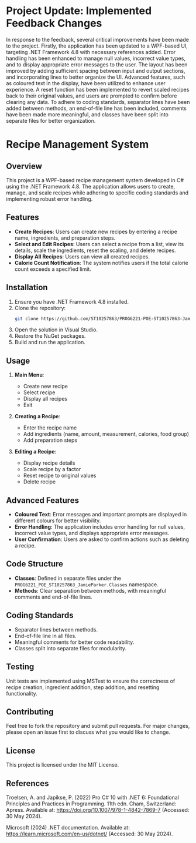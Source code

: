 # Project Update: Implemented Feedback Changes

In response to the feedback, several critical improvements have been made to the project. Firstly, the application has been updated to a WPF-based UI, targeting .NET Framework 4.8 with necessary references added. Error handling has been enhanced to manage null values, incorrect value types, and to display appropriate error messages to the user. The layout has been improved by adding sufficient spacing between input and output sections, and incorporating lines to better organize the UI. Advanced features, such as coloured text in the display, have been utilized to enhance user experience. A reset function has been implemented to revert scaled recipes back to their original values, and users are prompted to confirm before clearing any data. To adhere to coding standards, separator lines have been added between methods, an end-of-file line has been included, comments have been made more meaningful, and classes have been split into separate files for better organization.

# Recipe Management System

## Overview
This project is a WPF-based recipe management system developed in C# using the .NET Framework 4.8. The application allows users to create, manage, and scale recipes while adhering to specific coding standards and implementing robust error handling.

## Features
- **Create Recipes**: Users can create new recipes by entering a recipe name, ingredients, and preparation steps.
- **Select and Edit Recipes**: Users can select a recipe from a list, view its details, scale the ingredients, reset the scaling, and delete recipes.
- **Display All Recipes**: Users can view all created recipes.
- **Calorie Count Notification**: The system notifies users if the total calorie count exceeds a specified limit.

## Installation
1. Ensure you have .NET Framework 4.8 installed.
2. Clone the repository:
   ```sh
   git clone https://github.com/ST10257863/PROG6221-POE-ST10257863-JamieParker
   ```
3. Open the solution in Visual Studio.
4. Restore the NuGet packages.
5. Build and run the application.

## Usage
1. **Main Menu**: 
   - Create new recipe
   - Select recipe
   - Display all recipes
   - Exit

2. **Creating a Recipe**: 
   - Enter the recipe name
   - Add ingredients (name, amount, measurement, calories, food group)
   - Add preparation steps

3. **Editing a Recipe**:
   - Display recipe details
   - Scale recipe by a factor
   - Reset recipe to original values
   - Delete recipe

## Advanced Features
- **Coloured Text**: Error messages and important prompts are displayed in different colours for better visibility.
- **Error Handling**: The application includes error handling for null values, incorrect value types, and displays appropriate error messages.
- **User Confirmation**: Users are asked to confirm actions such as deleting a recipe.

## Code Structure
- **Classes**: Defined in separate files under the `PROG6221_POE_ST10257863_JamieParker.Classes` namespace.
- **Methods**: Clear separation between methods, with meaningful comments and end-of-file lines.

## Coding Standards
- Separator lines between methods.
- End-of-file line in all files.
- Meaningful comments for better code readability.
- Classes split into separate files for modularity.

## Testing
Unit tests are implemented using MSTest to ensure the correctness of recipe creation, ingredient addition, step addition, and resetting functionality.

## Contributing
Feel free to fork the repository and submit pull requests. For major changes, please open an issue first to discuss what you would like to change.

## License
This project is licensed under the MIT License.

## References
Troelsen, A. and Japikse, P. (2022) Pro C# 10 with .NET 6: Foundational Principles and Practices in Programming. 11th edn. Cham, Switzerland: Apress. Available at: https://doi.org/10.1007/978-1-4842-7869-7 (Accessed: 30 May 2024).

Microsoft (2024) .NET documentation. Available at: https://learn.microsoft.com/en-us/dotnet/ (Accessed: 30 May 2024).
